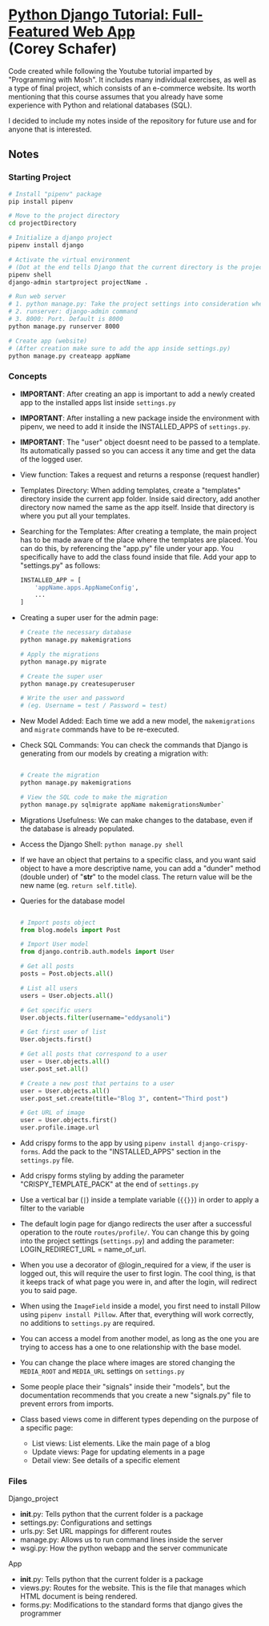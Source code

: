 # [Python Django Tutorial: Full-Featured Web App](https://www.youtube.com/watch?v=UmljXZIypDc&list=PL-osiE80TeTtoQCKZ03TU5fNfx2UY6U4p&index=2&ab_channel=CoreySchafer)<br>(Corey Schafer)

Code created while following the Youtube tutorial imparted by "Programming with Mosh". It includes many individual exercises, as well as a type of final project, which consists of an e-commerce website. Its worth mentioning that this course assumes that you already have some experience with Python and relational databases (SQL).

I decided to include my notes inside of the repository for future use and for anyone that is interested.

## Notes

### Starting Project

```bash
# Install "pipenv" package
pip install pipenv

# Move to the project directory
cd projectDirectory

# Initialize a django project
pipenv install django

# Activate the virtual environment
# (Dot at the end tells Django that the current directory is the project directory)
pipenv shell
django-admin startproject projectName .

# Run web server
# 1. python manage.py: Take the project settings into consideration when running the webserver
# 2. runserver: django-admin command
# 3. 8000: Port. Default is 8000
python manage.py runserver 8000

# Create app (website)
# (After creation make sure to add the app inside settings.py)
python manage.py createapp appName

```

### Concepts

- **IMPORTANT**: After creating an app is important to add a newly created app to the installed apps list inside `settings.py`
- **IMPORTANT**: After installing a new package inside the environment with pipenv, we need to add it inside the INSTALLED_APPS of `settings.py`.
- **IMPORTANT**: The "user" object doesnt need to be passed to a template. Its automatically passed so you can access it any time and get the data of the logged user.


- View function: Takes a request and returns a response (request handler)
- Templates Directory: When adding templates, create a "templates" directory inside the current app folder. Inside said directory, add another directory now named the same as the app itself. Inside that directory is where you put all your templates.
- Searching for the Templates: After creating a template, the main project has to be made aware of the place where the templates are placed. You can do this, by referencing the "app.py" file under your app. You specifically have to add the class found inside that file. Add your app to "settings.py" as follows:

    ```python
    INSTALLED_APP = [
        'appName.apps.AppNameConfig',
        ...
    ]
    ```

- Creating a super user for the admin page:

    ```bash
    # Create the necessary database
    python manage.py makemigrations

    # Apply the migrations
    python manage.py migrate

    # Create the super user
    python manage.py createsuperuser

    # Write the user and password 
    # (eg. Username = test / Password = test)
    ```

- New Model Added: Each time we add a new model, the `makemigrations` and `migrate` commands have to be re-executed.
- Check SQL Commands: You can check the commands that Django is generating from our models by creating a migration with:

    ```bash

    # Create the migration
    python manage.py makemigrations

    # View the SQL code to make the migration
    python manage.py sqlmigrate appName makemigrationsNumber`
    ```

- Migrations Usefulness: We can make changes to the database, even if the database is already populated.
- Access the Django Shell: `python manage.py shell`

- If we have an object that pertains to a specific class, and you want said object to have a more descriptive name, you can add a "dunder" method (double under) of "__str__" to the model class. The return value will be the new name (eg. `return self.title`).

- Queries for the database model

    ```python

    # Import posts object
    from blog.models import Post

    # Import User model
    from django.contrib.auth.models import User

    # Get all posts
    posts = Post.objects.all()

    # List all users
    users = User.objects.all()

    # Get specific users
    User.objects.filter(username="eddysanoli")

    # Get first user of list
    User.objects.first()

    # Get all posts that correspond to a user 
    user = User.objects.all()
    user.post_set.all()

    # Create a new post that pertains to a user
    user = User.objects.all()
    user.post_set.create(title="Blog 3", content="Third post")

    # Get URL of image
    user = User.objects.first()
    user.profile.image.url
    ```

- Add crispy forms to the app by using `pipenv install django-crispy-forms`. Add the pack to the "INSTALLED_APPS" section in the `settings.py` file.
- Add crispy forms styling by adding the parameter "CRISPY_TEMPLATE_PACK" at the end of `settings.py`
- Use a vertical bar (`|`) inside a template variable (`{{}}`) in order to apply a filter to the variable
- The default login page for django redirects the user after a successful operation to the route `routes/profile/`. You can change this by going into the project settings (`settings.py`) and adding the parameter: LOGIN_REDIRECT_URL = name_of_url.
- When you use a decorator of @login_required for a view, if the user is logged out, this will require the user to first login. The cool thing, is that it keeps track of what page you were in, and after the login, will redirect you to said page.

- When using the `ImageField` inside a model, you first need to install Pillow using `pipenv install Pillow`. After that, everything will work correctly, no additions to `settings.py` are required.

- You can access a model from another model, as long as the one you are trying to access has a one to one relationship with the base model.

- You can change the place where images are stored changing the `MEDIA_ROOT` and `MEDIA_URL` settings on `settings.py`

- Some people place their "signals" inside their "models", but the documentation recommends that you create a new "signals.py" file to prevent errors from imports.

- Class based views come in different types depending on the purpose of a specific page:

  - List views: List elements. Like the main page of a blog
  - Update views: Page for updating elements in a page
  - Detail view: See details of a specific element

### Files

Django_project

- __init__.py: Tells python that the current folder is a package
- settings.py: Configurations and settings
- urls.py: Set URL mappings for different routes
- manage.py: Allows us to run command lines inside the server
- wsgi.py: How the python webapp and the server communicate

App

- __init__.py: Tells python that the current folder is a package
- views.py: Routes for the website. This is the file that manages which HTML document is being rendered.
- forms.py: Modifications to the standard forms that django gives the programmer